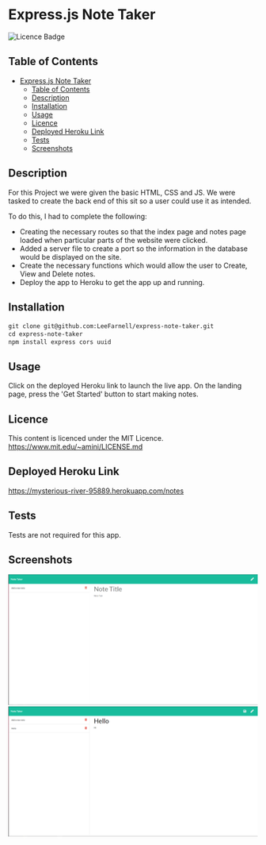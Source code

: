 # Express.js Note Taker

![Licence Badge](https://img.shields.io/badge/licence-MIT-green)

## Table of Contents

- [Express.js Note Taker](#expressjs-note-taker)
  - [Table of Contents](#table-of-contents)
  - [Description](#description)
  - [Installation](#installation)
  - [Usage](#usage)
  - [Licence](#licence)
  - [Deployed Heroku Link](#deployed-heroku-link)
  - [Tests](#tests)
  - [Screenshots](#screenshots)

## Description

For this Project we were given the basic HTML, CSS and JS. We were tasked to create the back end of this sit so a user could use it as intended.

To do this, I had to complete the following:

- Creating the necessary routes so that the index page and notes page loaded when particular parts of the website were clicked.
- Added a server file to create a port so the information in the database would be displayed on the site.
- Create the necessary functions which would allow the user to Create, View and Delete notes.
- Deploy the app to Heroku to get the app up and running.

## Installation

```
git clone git@github.com:LeeFarnell/express-note-taker.git
cd express-note-taker
npm install express cors uuid
```

## Usage

Click on the deployed Heroku link to launch the live app. On the landing page, press the 'Get Started' button to start making notes.

## Licence

This content is licenced under the MIT Licence.
https://www.mit.edu/~amini/LICENSE.md

## Deployed Heroku Link

https://mysterious-river-95889.herokuapp.com/notes

## Tests

Tests are not required for this app.

## Screenshots

![screenshot](public/assets/Base.png)
![screenshot](public/assets/Note%20Taker.png)
